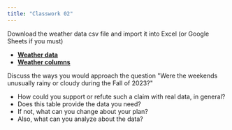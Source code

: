 ```yaml
---
title: "Classwork 02"
---
```



Download the weather data csv file and import it into Excel (or Google Sheets if you must)

- **[Weather data](../data/weather-daylight.csv)**
- **[Weather columns](../data/weather-columns.md)**

Discuss the ways you would approach the question "Were the weekends unusually rainy or cloudy during the Fall of 2023?"

- How could you support or refute such a claim with real data, in general?
- Does this table provide the data you need?
- If not, what can you change about your plan?
- Also, what can you analyze about the data?
